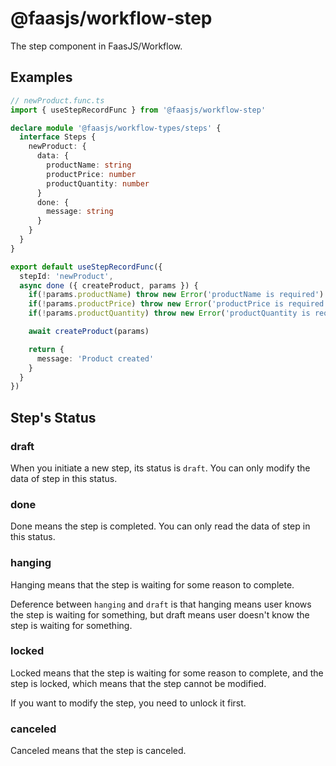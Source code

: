# @faasjs/workflow-step

The step component in FaasJS/Workflow.

## Examples

```ts
// newProduct.func.ts
import { useStepRecordFunc } from '@faasjs/workflow-step'

declare module '@faasjs/workflow-types/steps' {
  interface Steps {
    newProduct: {
      data: {
        productName: string
        productPrice: number
        productQuantity: number
      }
      done: {
        message: string
      }
    }
  }
}

export default useStepRecordFunc({
  stepId: 'newProduct',
  async done ({ createProduct, params }) {
    if(!params.productName) throw new Error('productName is required')
    if(!params.productPrice) throw new Error('productPrice is required')
    if(!params.productQuantity) throw new Error('productQuantity is required')

    await createProduct(params)

    return {
      message: 'Product created'
    }
  }
})
```

## Step's Status

### draft

When you initiate a new step, its status is `draft`. You can only modify the data of step in this status.

### done

Done means the step is completed. You can only read the data of step in this status.

### hanging

Hanging means that the step is waiting for some reason to complete.

Deference between `hanging` and `draft` is that hanging means user knows the step is waiting for something, but draft means user doesn't know the step is waiting for something.

### locked

Locked means that the step is waiting for some reason to complete, and the step is locked, which means that the step cannot be modified.

If you want to modify the step, you need to unlock it first.

### canceled

Canceled means that the step is canceled.
